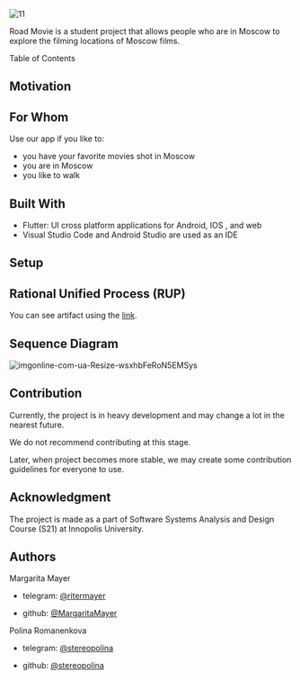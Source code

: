![11](https://user-images.githubusercontent.com/69847456/136565472-88e07adb-b958-4cb5-a1d4-acba8955c6ca.png)

Road Movie is a student project that allows people who are in Moscow to explore the filming locations of Moscow films.


Table of Contents



## Motivation

## For Whom
Use our app if you like to:
- you have your favorite movies shot in Moscow
- you are in Moscow
- you like to walk


## Built With
- Flutter: UI cross platform applications for Android, IOS , and web
- Visual Studio Code and Android Studio are used as an IDE

## Setup

## Rational Unified Process (RUP)
You can see artifact using the [link](url).

## Sequence Diagram
![imgonline-com-ua-Resize-wsxhbFeRoN5EMSys](https://user-images.githubusercontent.com/69847456/136557916-c4df551a-9c51-4bc3-96e5-ec3acc0033fe.jpg)

## Contribution
Currently, the project is in heavy development and may change a lot in the nearest future.

We do not recommend contributing at this stage.

Later, when project becomes more stable, we may create some contribution guidelines for everyone to use.
## Acknowledgment

The project is made as a part of Software Systems Analysis and Design Course (S21) at Innopolis University.

## Authors

Margarita Mayer

- telegram: [@ritermayer](https://t.me/ritermayer)

- github: [@MargaritaMayer](https://github.com/MargaritaMayer)

Polina Romanenkova

- telegram: [@stereopolina](https://t.me/stereopolina)

- github: [@stereopolina](https://github.com/stereopolina)
